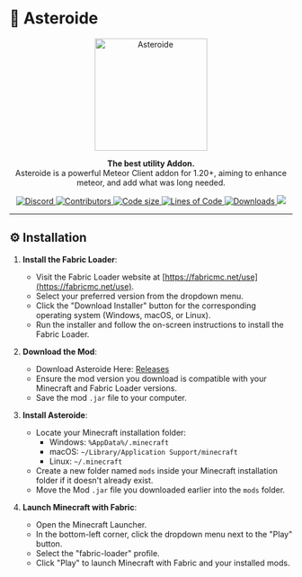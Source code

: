 # 🚀 Asteroide

<div align="center">
  <img src="https://github.com/asteroide-development/Asteroide/blob/master/icon.png?raw=true" alt="Asteroide" width="200">
</div>
<p align="center">
  <strong>The best utility Addon.</strong>
  <br>
Asteroide is a powerful Meteor Client addon for 1.20+, aiming to enhance meteor, and add what was long needed.
</p>


<p align="center">
<a href="https://discord.gg/QFHCFynpkY">
  <img alt="Discord" src="https://img.shields.io/discord/1334963147702014043?label=Discord&logo=discord&style=flat-square">
</a>
  <a href="https://github.com/asteroide-development/Asteroide/graphs/contributors">
    <img alt="Contributors" src="https://img.shields.io/github/contributors/asteroide-development/Asteroide?style=flat-square">
  </a>
  <a href="https://github.com/asteroide-development/Asteroide">
    <img alt="Code size" src="https://img.shields.io/github/languages/code-size/asteroide-development/Asteroide?style=flat-square">
  </a>
  <a href="https://github.com/asteroide-development/Asteroide">
    <img alt="Lines of Code" src="https://tokei.rs/b1/github/asteroide-development/Asteroide?style=flat-square">
  </a>
  <a href="https://github.com/asteroide-development/Asteroide/releases">
    <img alt="Downloads" src="https://img.shields.io/github/downloads/asteroide-development/asteroide/total?color=red&style=flat-square">
  </a>
  <a href="https://discord.gg/QFzE3UzdpQ">
    <img src="https://invidget.switchblade.xyz/QFzE3UzdpQ">
</a>  
</p>


---

## ⚙️ Installation

1. **Install the Fabric Loader**:

    - Visit the Fabric Loader website at [https://fabricmc.net/use](https://fabricmc.net/use).
    - Select your preferred version from the dropdown menu.
    - Click the "Download Installer" button for the corresponding operating system (Windows, macOS, or Linux).
    - Run the installer and follow the on-screen instructions to install the Fabric Loader.

2. **Download the Mod**:

    - Download Asteroide Here: [Releases](https://github.com/asteroide-development/Asteroide/releases)
    - Ensure the mod version you download is compatible with your Minecraft and Fabric Loader versions.
    - Save the mod `.jar` file to your computer.

3. **Install Asteroide**:

    - Locate your Minecraft installation folder:
        - Windows: `%AppData%/.minecraft`
        - macOS: `~/Library/Application Support/minecraft`
        - Linux: `~/.minecraft`
    - Create a new folder named `mods` inside your Minecraft installation folder if it doesn't already exist.
    - Move the Mod `.jar` file you downloaded earlier into the `mods` folder.

4. **Launch Minecraft with Fabric**:

    - Open the Minecraft Launcher.
    - In the bottom-left corner, click the dropdown menu next to the "Play" button.
    - Select the "fabric-loader" profile.
    - Click "Play" to launch Minecraft with Fabric and your installed mods.
